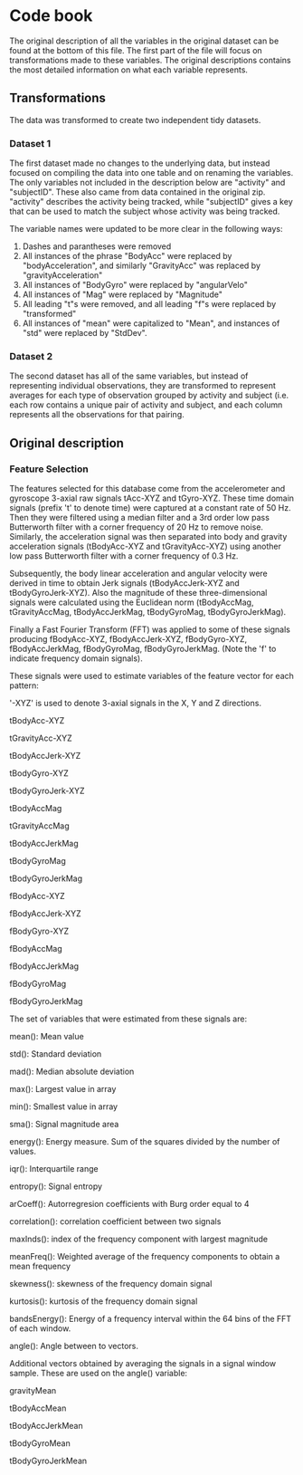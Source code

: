# Code book

The original description of all the variables in the original dataset can be found at the bottom of this file. The first part of the file will focus on 
transformations made to these variables. The original descriptions contains the most detailed information on what each variable represents.

## Transformations
The data was transformed to create two independent tidy datasets. 
### Dataset 1
The first dataset made no changes to the underlying data, but instead focused on compiling
the data into one table and on renaming the variables. The only variables not included in the description below are "activity" and "subjectID". These also
came from data contained in the original zip. "activity" describes the activity being tracked, while "subjectID" gives a key that can be used to match the
subject whose activity was being tracked.

The variable names were updated to be more clear in the following ways:
1. Dashes and parantheses were removed
2. All instances of the phrase "BodyAcc" were replaced by "bodyAcceleration", and similarly "GravityAcc" was replaced by "gravityAcceleration"
3. All instances of "BodyGyro" were replaced by "angularVelo"
4. All instances of "Mag" were replaced by "Magnitude"
5. All leading "t"s were removed, and all leading "f"s were replaced by "transformed"
6. All instances of "mean" were capitalized to "Mean", and instances of "std" were replaced by "StdDev".

### Dataset 2
The second dataset has all of the same variables, but instead of representing individual observations, they are transformed to represent averages for each
type of observation grouped by activity and subject (i.e. each row contains a unique pair of activity and subject, and each column represents all the observations
for that pairing.




## Original description
### Feature Selection 

The features selected for this database come from the accelerometer and gyroscope 3-axial raw signals tAcc-XYZ and tGyro-XYZ. These time domain signals 
(prefix 't' to denote time) were captured at a constant rate of 50 Hz. Then they were filtered using a median filter and a 3rd order low pass Butterworth 
filter with a corner frequency of 20 Hz to remove noise. Similarly, the acceleration signal was then separated into body and gravity acceleration signals 
(tBodyAcc-XYZ and tGravityAcc-XYZ) using another low pass Butterworth filter with a corner frequency of 0.3 Hz. 

Subsequently, the body linear acceleration and angular velocity were derived in time to obtain Jerk signals (tBodyAccJerk-XYZ and tBodyGyroJerk-XYZ). Also 
the magnitude of these three-dimensional signals were calculated using the Euclidean norm (tBodyAccMag, tGravityAccMag, tBodyAccJerkMag, tBodyGyroMag, 
tBodyGyroJerkMag). 

Finally a Fast Fourier Transform (FFT) was applied to some of these signals producing fBodyAcc-XYZ, fBodyAccJerk-XYZ, fBodyGyro-XYZ, fBodyAccJerkMag, 
fBodyGyroMag, fBodyGyroJerkMag. (Note the 'f' to indicate frequency domain signals). 

These signals were used to estimate variables of the feature vector for each pattern:  

'-XYZ' is used to denote 3-axial signals in the X, Y and Z directions.

tBodyAcc-XYZ

tGravityAcc-XYZ

tBodyAccJerk-XYZ

tBodyGyro-XYZ

tBodyGyroJerk-XYZ

tBodyAccMag

tGravityAccMag

tBodyAccJerkMag

tBodyGyroMag

tBodyGyroJerkMag

fBodyAcc-XYZ

fBodyAccJerk-XYZ

fBodyGyro-XYZ

fBodyAccMag

fBodyAccJerkMag

fBodyGyroMag

fBodyGyroJerkMag



The set of variables that were estimated from these signals are: 

mean(): Mean value

std(): Standard deviation

mad(): Median absolute deviation 

max(): Largest value in array

min(): Smallest value in array

sma(): Signal magnitude area

energy(): Energy measure. Sum of the squares divided by the number of values. 

iqr(): Interquartile range 

entropy(): Signal entropy

arCoeff(): Autorregresion coefficients with Burg order equal to 4

correlation(): correlation coefficient between two signals

maxInds(): index of the frequency component with largest magnitude

meanFreq(): Weighted average of the frequency components to obtain a mean frequency

skewness(): skewness of the frequency domain signal 

kurtosis(): kurtosis of the frequency domain signal 

bandsEnergy(): Energy of a frequency interval within the 64 bins of the FFT of each window.

angle(): Angle between to vectors.



Additional vectors obtained by averaging the signals in a signal window sample. These are used on the angle() variable:

gravityMean

tBodyAccMean

tBodyAccJerkMean

tBodyGyroMean

tBodyGyroJerkMean

